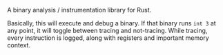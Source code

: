 A binary analysis / instrumentation library for Rust.

Basically, this will execute and debug a binary. If that binary runs `int 3` at
any point, it will toggle between tracing and not-tracing. While tracing, every
instruction is logged, along with registers and important memory context.
